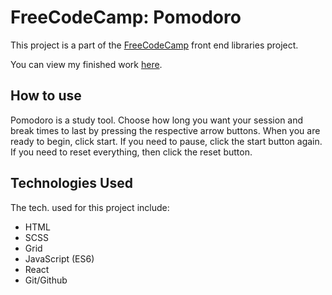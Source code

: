 # FreeCodeCamp: Pomodoro

  This project is a part of the [FreeCodeCamp](https://www.freecodecamp.com) front end
  libraries project.

  You can view my finished work [here](https://anthonyzamarro.github.io/fcc-pomodoro).

## How to use

Pomodoro is a study tool. Choose how long you want your session and break times to last by pressing the respective arrow buttons.
When you are ready to begin, click start. If you need to pause, click the start button again. If you need to
reset everything, then click the reset button.

## Technologies Used

  The tech. used for this project include:

  - HTML
  - SCSS
  - Grid
  - JavaScript (ES6)
  - React
  - Git/Github
  
